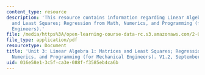 ```yaml
---
content_type: resource
description: 'This resource contains information regarding Linear Algebra 1: Matrices
  and Least Squares; Regression from Math, Numerics, and Programming (for Mechanical
  Engineers).'
file: /media/https%3A/open-learning-course-data-rc.s3.amazonaws.com/2-086-numerical-computation-for-mechanical-engineers-fall-2012/016e58e13c5fca3e088ff3585eb4ca6b_MIT2_086F12_notes_unit3.pdf
file_type: application/pdf
resourcetype: Document
title: 'Unit 3: Linear Algebra 1: Matrices and Least Squares; Regression from Math,
  Numerics, and Programming (for Mechanical Engineers). V1.2, September 2012.'
uid: 016e58e1-3c5f-ca3e-088f-f3585eb4ca6b
---
```

